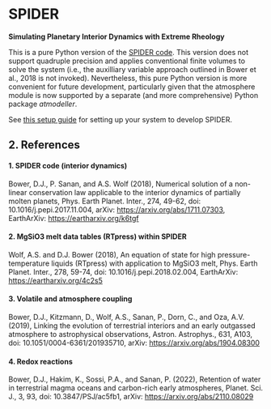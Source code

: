 # SPIDER
**Simulating Planetary Interior Dynamics with Extreme Rheology**

This is a pure Python version of the [SPIDER code](https://github.com/djbower/spider). This version does not support quadruple precision and applies conventional finite volumes to solve the system (i.e., the auxilliary variable approach outlined in Bower et al., 2018 is not invoked). Nevertheless, this pure Python version is more convenient for future development, particularly given that the atmosphere module is now supported by a separate (and more comprehensive) Python package *atmodeller*.

See [this setup guide](https://gist.github.com/djbower/c66474000029730ac9f8b73b96071db3) for setting up your system to develop SPIDER.

## 2. References

#### 1. SPIDER code (interior dynamics)
Bower, D.J., P. Sanan, and A.S. Wolf (2018), Numerical solution of a non-linear conservation law applicable to the interior dynamics of partially molten planets, Phys. Earth Planet. Inter., 274, 49-62, doi: 10.1016/j.pepi.2017.11.004, arXiv: <https://arxiv.org/abs/1711.07303>, EarthArXiv: <https://eartharxiv.org/k6tgf>

#### 2. MgSiO3 melt data tables (RTpress) within SPIDER
Wolf, A.S. and D.J. Bower (2018), An equation of state for high pressure-temperature liquids (RTpress) with application to MgSiO3 melt, Phys. Earth Planet. Inter., 278, 59-74, doi: 10.1016/j.pepi.2018.02.004, EarthArXiv: <https://eartharxiv.org/4c2s5>

#### 3. Volatile and atmosphere coupling
Bower, D.J., Kitzmann, D., Wolf, A.S., Sanan, P., Dorn, C., and Oza, A.V. (2019), Linking the evolution of terrestrial interiors and an early outgassed atmosphere to astrophysical observations, Astron. Astrophys., 631, A103, doi: 10.1051/0004-6361/201935710, arXiv: <https://arxiv.org/abs/1904.08300>

#### 4. Redox reactions
Bower, D.J., Hakim, K., Sossi, P.A., and Sanan, P. (2022), Retention of water in terrestrial magma oceans and carbon-rich early atmospheres, Planet. Sci. J., 3, 93, doi: 10.3847/PSJ/ac5fb1, arXiv: <https://arxiv.org/abs/2110.08029>
